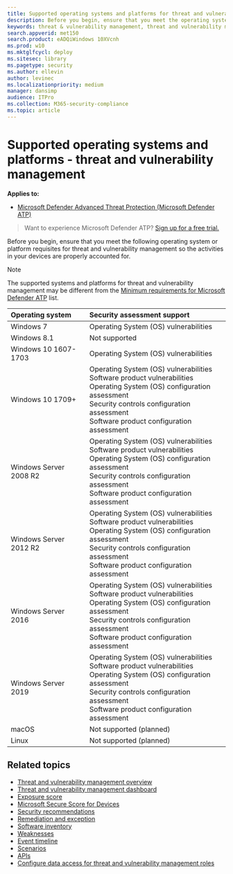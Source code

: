 ```yaml
---
title: Supported operating systems and platforms for threat and vulnerability management
description: Before you begin, ensure that you meet the operating system or platform requisites for threat and vulnerability management so the activities in your all devices are properly accounted for. 
keywords: threat & vulnerability management, threat and vulnerability management, operating system, platform requirements, prerequisites, mdatp-tvm supported os, mdatp-tvm, risk-based threat & vulnerability management, security configuration, Microsoft Secure Score for Devices, exposure score    
search.appverid: met150
search.product: eADQiWindows 10XVcnh
ms.prod: w10
ms.mktglfcycl: deploy
ms.sitesec: library
ms.pagetype: security
ms.author: ellevin
author: levinec
ms.localizationpriority: medium
manager: dansimp
audience: ITPro
ms.collection: M365-security-compliance
ms.topic: article
---
```

# Supported operating systems and platforms - threat and vulnerability management

**Applies to:**

- [Microsoft Defender Advanced Threat Protection (Microsoft Defender ATP)](https://go.microsoft.com/fwlink/p/?linkid=2069559)

>Want to experience Microsoft Defender ATP? [Sign up for a free trial.](https://www.microsoft.com/microsoft-365/windows/microsoft-defender-atp?ocid=docs-wdatp-portaloverview-abovefoldlink)

Before you begin, ensure that you meet the following operating system or platform requisites for threat and vulnerability management so the activities in your devices are properly accounted for.

>[!NOTE]
>The supported systems and platforms for threat and vulnerability management may be different from the [Minimum requirements for Microsoft Defender ATP](minimum-requirements.md) list.

Operating system | Security assessment support
:---|:---
Windows 7 | Operating System (OS) vulnerabilities
Windows 8.1 | Not supported
Windows 10 1607-1703 | Operating System (OS) vulnerabilities
Windows 10 1709+ |Operating System (OS) vulnerabilities<br/>Software product vulnerabilities<br/>Operating System (OS) configuration assessment<br/>Security controls configuration assessment<br/>Software product configuration assessment 
Windows Server 2008 R2 | Operating System (OS) vulnerabilities<br/>Software product vulnerabilities<br/>Operating System (OS) configuration assessment<br/>Security controls configuration assessment<br/>Software product configuration assessment
Windows Server 2012 R2 | Operating System (OS) vulnerabilities<br/>Software product vulnerabilities<br/>Operating System (OS) configuration assessment<br/>Security controls configuration assessment<br/>Software product configuration assessment
Windows Server 2016 | Operating System (OS) vulnerabilities<br/>Software product vulnerabilities<br/>Operating System (OS) configuration assessment<br/>Security controls configuration assessment<br/>Software product configuration assessment
Windows Server 2019 | Operating System (OS) vulnerabilities<br/>Software product vulnerabilities<br/>Operating System (OS) configuration assessment<br/>Security controls configuration assessment<br/>Software product configuration assessment
macOS | Not supported (planned)
Linux | Not supported (planned)

## Related topics

- [Threat and vulnerability management overview](next-gen-threat-and-vuln-mgt.md)
- [Threat and vulnerability management dashboard](tvm-dashboard-insights.md)
- [Exposure score](tvm-exposure-score.md)
- [Microsoft Secure Score for Devices](tvm-microsoft-secure-score-devices.md)
- [Security recommendations](tvm-security-recommendation.md)
- [Remediation and exception](tvm-remediation.md)
- [Software inventory](tvm-software-inventory.md)
- [Weaknesses](tvm-weaknesses.md)
- [Event timeline](threat-and-vuln-mgt-event-timeline.md)
- [Scenarios](threat-and-vuln-mgt-scenarios.md)
- [APIs](next-gen-threat-and-vuln-mgt.md#apis)
- [Configure data access for threat and vulnerability management roles](https://docs.microsoft.com/windows/security/threat-protection/microsoft-defender-atp/user-roles#create-roles-and-assign-the-role-to-an-azure-active-directory-group)
